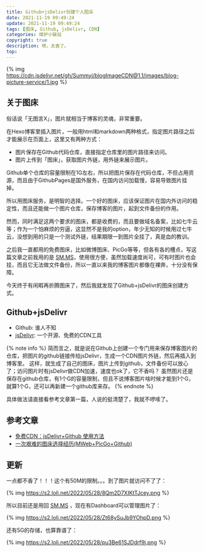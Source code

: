 ```yaml
---
title: Github+jsDelivr创建个人图床
date: 2021-11-19 09:49:24
update: 2021-11-19 09:49:24
tags: [图床, Github, jsDelivr, CDN]
categories: 维护小破站
copyright: true
description: 啧，太香了。
top:
---
```


{% img https://cdn.jsdelivr.net/gh/Summyj/blogImageCDN@1.1/images/blog-picture-service/1.jpg %}

## 关于图床

俗话说「无图言X」，图片就相当于博客的灵魂，非常重要。

在Hexo博客里插入图片，一般用html和markdown两种格式，指定图片路径之后才能展示在页面上，这里又有两种方式：
- 图片保存在Github代码仓库，直接指定仓库里的图片路径来访问。
- 图片上传到「图床」，获取图片外链，用外链来展示图片。

Github单个仓库的容量限制在1G左右，所以把图片保存在代码仓库，不但占用资源，而且由于GithubPages是国外服务，在国内访问加载慢，容易导致图片挂掉。

所以用图床服务，是明智的选择。一个好的图床，应该保证图片在国内外访问的稳定性，而且还能做一个图片仓库，保存博客的图片，起到文件备份的作用。

然而，同时满足这两个要求的图床，都是收费的，而且要做域名备案，比如七牛云等；作为一个怕麻烦的穷逼，这显然不是我的option，年少无知的时候用过七牛云，没想到用的只是一个测试外链，结果期限一到图片全挂了，真是血的教训。

之后我一直都用的免费图床，比如微博图床、PicGo等等，但各有各的槽点，写这篇文章之前我用的是 [SM.MS](https://sm.ms/)，使用很方便，虽然加载速度尚可，可有时图片也会挂，而且它无法做文件备份，所以一直以来我的博客图片都像在裸奔，十分没有保障。

今天终于有闲暇再折腾图床了，然后我就发现了Github+jsDelivr的图床创建方式。

## Github+jsDelivr

- Github: 谁人不知
- [jsDelivr](https://www.jsdelivr.com/): 一个开源、免费的CDN工具

{% note info %}
简而言之，就是说在Github上创建一个专门用来保存博客图片的仓库，把图片的github链接传给jsDelivr，生成一个CDN图片外链，然后再插入到博客里。
这样，就生成了自己的图床，图片上传到github，文件备份可以放心了；访问图片时有jsDelivr做CDN加速，速度也ok了，它不香吗？
虽然图片还是保存在github仓库，有1个G的容量限制，但且不说博客图片啥时候才能到1个G，就算1个G，还可以再新建一个github库来存。
{% endnote %}

具体做法请直接看参考文章第一篇，人说的挺清楚了，我就不啰嗦了。


## 参考文章

- [免费CDN：jsDelivr+Github 使用方法](https://zhuanlan.zhihu.com/p/76951130)
- [一次艰难的图床选择经历(MWeb+PicGo+Github)](https://www.jianshu.com/p/a200f116c3ce)

## 更新

一点都不香了！！！这个有50M的限制。。。到了图片就访问不了了：

{% img https://s2.loli.net/2022/05/28/8Qm2D7XIKtTJcey.png %}

所以目前还是用回 [SM.MS](https://sm.ms/) ，现在有Dashboard可以管理图片了：

{% img https://s2.loli.net/2022/05/28/Zt68ySuJb9YOhpD.png %}

还有5G的存储，也算靠谱了：

{% img https://s2.loli.net/2022/05/28/pu3Be61SJDdrf9j.png %}
